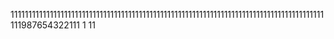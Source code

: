 1111111111111111111111111111111111111111111111111111111111111111111111111111111111111111111987654322111
1
11
